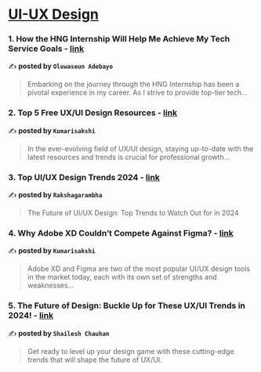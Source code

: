 
<h1><a href=https://medium.com/tag/ui-ux-design-trends/recommended target="_blank" rel="noopener noreferrer">UI-UX Design</a></h1>
<h3>1. How the HNG Internship Will Help Me Achieve My Tech Service Goals - <a href="https://medium.com/@adebayooluwaseun19838/how-the-hng-internship-will-help-me-achieve-my-tech-service-goals-3156f202cbb6" target="_blank" rel="noopener noreferrer">link</a></h3>

✍️ **posted by `Oluwaseun Adebayo`**

<blockquote>Embarking on the journey through the HNG Internship has been a pivotal experience in my career. As I strive to provide top-tier tech…</blockquote>

<h3>2. Top 5 Free UX/UI Design Resources - <a href="https://medium.com/@kumarisakshi9595/top-5-free-ux-ui-design-resources-f56f05769301" target="_blank" rel="noopener noreferrer">link</a></h3>

✍️ **posted by `Kumarisakshi`**

<blockquote>In the ever-evolving field of UX/UI design, staying up-to-date with the latest resources and trends is crucial for professional growth…</blockquote>

<h3>3. Top UI/UX Design Trends 2024 - <a href="https://medium.com/@rakshagarambha/top-ui-ux-design-trends-2024-243ab5220f10" target="_blank" rel="noopener noreferrer">link</a></h3>

✍️ **posted by `Rakshagarambha`**

<blockquote>The Future of UI/UX Design: Top Trends to Watch Out for in 2024</blockquote>

<h3>4. Why Adobe XD Couldn’t Compete Against Figma? - <a href="https://medium.com/@kumarisakshi9595/why-adobe-xd-couldnt-compete-against-figma-4d1759665cf4" target="_blank" rel="noopener noreferrer">link</a></h3>

✍️ **posted by `Kumarisakshi`**

<blockquote>Adobe XD and Figma are two of the most popular UI/UX design tools in the market today, each with its own set of strengths and weaknesses…</blockquote>

<h3>5. The Future of Design: Buckle Up for These UX/UI Trends in 2024! - <a href="https://medium.com/@shailesh.7890/the-future-of-design-buckle-up-for-these-ux-ui-trends-in-2024-a9d5dfef12c5" target="_blank" rel="noopener noreferrer">link</a></h3>

✍️ **posted by `Shailesh Chauhan`**

<blockquote>Get ready to level up your design game with these cutting-edge trends that will shape the future of UX/UI.</blockquote>

